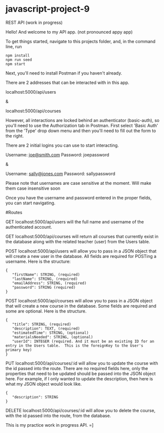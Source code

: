 # javascript-project-9
 REST API (work in progress)

 Hello!  And welcome to my API app.  (not pronounced appy app)

 To get things started, navigate to this projects folder, and, in the command line, run

 ```
 npm install
 npm run seed
 npm start
 ```

Next, you'll need to install Postman if you haven't already.

There are 2 addresses that can be interacted with in this app.

localhost:5000/api/users 

&

localhost:5000/api/courses

However, all interactions are locked behind an authenticator (basic-auth), so you'll need to use the Authorization tab in Postman.  First select 'Basic Auth' from the 'Type' drop down menu and then you'll need to fill out the form to the right.

There are 2 initial logins you can use to start interacting.

Username: joe@smith.com
Password: joepassword

&

Username: sally@jones.com
Password: sallypassword

Please note that usernames are case sensitive at the moment.  Will make them case insensitive soon

Once you have the username and password entered in the proper fields, you can start navigating.

#Routes

GET localhost:5000/api/users will the full name and username of the authenticated account.

GET localhost:5000/api/courses will return all courses that currently exist in the database along with the related teacher (user) from the Users table.

POST localhost:5000/api/users will allow you to pass in a JSON object that will create a new user in the database.  All fields are required for POSTing a username.  Here is the structure:

```
{
   "firstName": STRING, (required)
   "lastName": STRING, (required)
   "emailAddress": STRING, (required)
   "password": STRING (required)
}
```

POST localhost:5000/api/courses will allow you to pass in a JSON object that will create a new course in the database.  Some fields are required and some are optional.  Here is the structure.

```
{
   "title": STRING, (required)
   "description": TEXT, (required)
   "estimatedTime": STRING, (optional)
   "materialsNeeded": STRING, (optional)
   "userId": INTEGER (required. And it must be an existing ID for an entry in the Users table.  This is the foreignKey to the User's primary key)
}
```

PUT localhost:5000/api/courses/:id will allow you to update the course with the id passed into the route.  There are no required fields here, only the properties that need to be updated should be passed into the JSON object here.  For example, if I only wanted to update the description, then here is what my JSON object would look like.

```
{
   "description": STRING
}
```
DELETE localhost:5000/api/courses/:id will allow you to delete the course, with the id passed into the route, from the database.

This is my practice work in progress API. =]